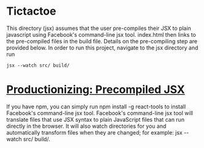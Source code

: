 Tictactoe
===========

This directory (jsx) assumes that the user pre-compiles their JSX to plain 
javascript using Facebook's command-line jsx tool. index.html then links to 
the pre-compiled files in the build file. Details on the pre-compiling step
are provided below. In order to run this project, navigate to the jsx directory
and run 
    
    jsx --watch src/ build/


[Productionizing: Precompiled JSX](http://facebook.github.io/react/docs/tooling-integration.html)
================================
If you have npm, you can simply run npm install -g react-tools to install 
Facebook's command-line jsx tool. Facebook's command-line jsx tool will 
translate files that use JSX syntax to plain JavaScript files that can run 
directly in the browser. It will also watch directories for you and 
automatically transform files when they are changed; 
for example: jsx --watch src/ build/. 


